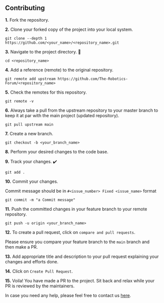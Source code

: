 
## Contributing

**1.** Fork the repository.

**2.** Clone your forked copy of the project into your local system.

```
git clone --depth 1 https://github.com/<your_name>/<repository_name>.git
```

**3.** Navigate to the project directory. 📁

```
cd <repository_name>
```

**4.** Add a reference (remote) to the original repository.

```
git remote add upstream https://github.com/The-Robotics-Forum/<repository_name>
```

**5.** Check the remotes for this repository.

```
git remote -v
```

**6.** Always take a pull from the upstream repository to your master branch to keep it at par with the main project (updated repository).

```
git pull upstream main
```

**7.** Create a new branch.

```
git checkout -b <your_branch_name>
```

**8.** Perform your desired changes to the code base.

**9.** Track your changes. ✔️

```
git add .
```

**10.** Commit your changes.

Commit message should be in `#<issue_number> Fixed <issue_name>` format

```
git commit -m "a Commit message"
```

**11.** Push the committed changes in your feature branch to your remote repository.

```
git push -u origin <your_branch_name>
```

**12.** To create a pull request, click on `compare and pull requests`. 

Please ensure you compare your feature branch to the `main` branch and then make a PR.

**13.** Add appropriate title and description to your pull request explaining your changes and efforts done.

**14.** Click on `Create Pull Request`.

**15.** Voila! You have made a PR to the project. Sit back and relax while your PR is reviewed by the maintainers.

In case you need any help, please feel free to contact us [here](mailto:trf.robosoft@vit.edu).
